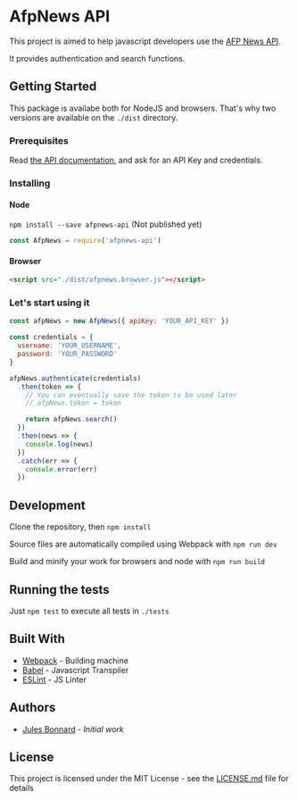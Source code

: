 # AfpNews API

This project is aimed to help javascript developers use the [AFP News API](https://api.afpforum.com/).

It provides authentication and search functions.

## Getting Started

This package is availabe both for NodeJS and browsers. That's why two versions are available on the `./dist` directory.

### Prerequisites

Read [the API documentation](https://api.afpforum.com/), and ask for an API Key and credentials.

### Installing

#### Node

`npm install --save afpnews-api` (Not published yet)

```js
const AfpNews = require('afpnews-api')
```

#### Browser

```html
<script src="./dist/afpnews.browser.js"></script>
```

### Let's start using it

```js
const afpNews = new AfpNews({ apiKey: 'YOUR_API_KEY' })

const credentials = {
  username: 'YOUR_USERNAME',
  password: 'YOUR_PASSWORD'
}

afpNews.authenticate(credentials)
  .then(token => {
    // You can eventually save the token to be used later
    // afpNews.token = token

    return afpNews.search()
  })
  .then(news => {
    console.log(news)
  })
  .catch(err => {
    console.error(err)
  })
```

## Development

Clone the repository, then `npm install`

Source files are automatically compiled using Webpack with `npm run dev`

Build and minify your work for browsers and node with `npm run build`

## Running the tests

Just `npm test` to execute all tests in `./tests`

## Built With

* [Webpack](https://webpack.js.org/) - Building machine
* [Babel](https://babeljs.io/) - Javascript Transpiler
* [ESLint](https://eslint.org/) - JS Linter

## Authors

* [Jules Bonnard](https://github.com/julesbonnard) - *Initial work*

## License

This project is licensed under the MIT License - see the [LICENSE.md](LICENSE.md) file for details
